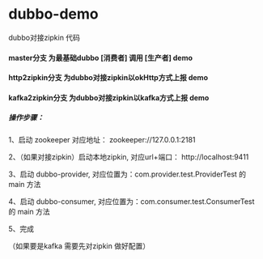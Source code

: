 # dubbo-demo
dubbo对接zipkin 代码


#### master分支        为最基础dubbo [消费者] 调用 [生产者] demo


#### http2zipkin分支   为dubbo对接zipkin以okHttp方式上报 demo


#### kafka2zipkin分支  为dubbo对接zipkin以kafka方式上报 demo











##### 操作步骤：
1、启动 zookeeper 
   对应地址： zookeeper://127.0.0.1:2181

2、（如果对接zipkin）启动本地zipkin,
   对应url+端口：   http://localhost:9411

3、启动 dubbo-provider, 
   对应位置为：com.provider.test.ProviderTest 的 main 方法

4、启动 dubbo-consumer, 
   对应位置为：com.consumer.test.ConsumerTest 的 main 方法

5、完成  
   

（如果要是kafka 需要先对zipkin 做好配置）

